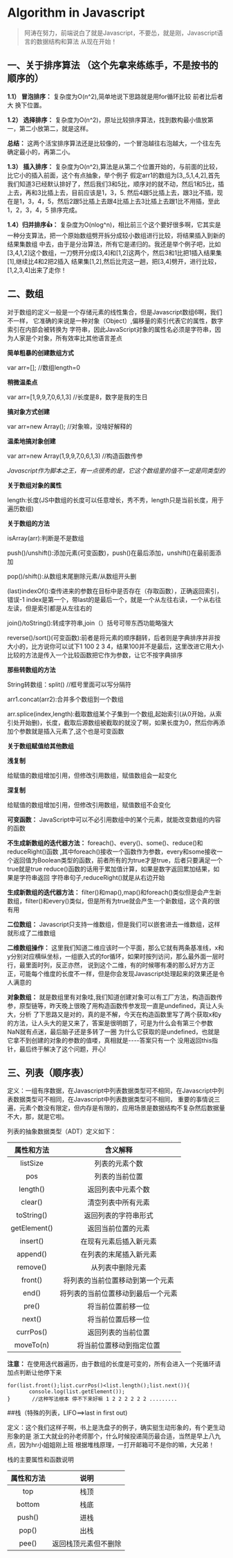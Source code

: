 # Algorithm in Javascript

>阿涛在努力，前端说白了就是Javascript，不要怂，就是刚，Javascript语言的数据结构和算法 从现在开始！

## 一、关于排序算法 （这个先拿来练练手，不是按书的顺序的）

  **1.1） 冒泡排序：** 复杂度为O(n^2),简单地说下思路就是用for循环比较 前者比后者大 换下位置。

  **1.2） 选择排序：** 复杂度为O(n^2)，原址比较排序算法，找到数构最小值放第一，第二小放第二，就是这样。

  **总结：** 这两个活宝排序算法还是比较像的，一个冒泡越往右泡越大，一个往左先确定最小的，再第二小。

  **1.3） 插入排序：** 复杂度为O(n^2),算法是从第二个位置开始的，与前面的比较，比它小的插入前面，这个有点抽象，举个例子
  假定arr1的数组为[3,,5,1,4,2],首先我们知道3已经默认排好了，然后我们3和5比，顺序对的就不动，然后1和5比，插上去，再和3比插上去，目前应该是1，3，5.
  然后4跟5比插上去，跟3比不插，现在是1，3，4，5，然后2跟5比插上去跟4比插上去3比插上去跟1比不用插，至此1，2，3，4，5 排序完成。

  **1.4）归并排序:thumbsup:：** 复杂度为O(nlog^n)，相比前三个这个要好很多啊，它其实是一种分支算法，把一个原始数组劈开拆分成较小数组进行比较，将结果插入到新的结果集数组
  中去，由于是分治算法，所有它是递归的。我还是举个例子吧，比如[3,4,1,2]这个数组，一刀劈开分成[3,4]和[1,2]这两个，然后3和1比把1插入结果集[1],继续比4和2把2插入
  结果集[1,2],然后比完这一趟，把[3,4]劈开，进行比较，[1,2,3,4]出来了走你！

## 二、数组
对于数组的定义一般是一个存储元素的线性集合，但是Javascript数组6啊，我们不一样，
它准确的来说是一种对象（Object）,偏移量的索引代表它的属性，数字索引在内部会被转换为
字符串，因此JavaScript对象的属性名必须是字符串，因为人家是个对象，所有效率比其他语言差点

**简单粗暴的创建数组方式**

var arr=[];     //数组length=0

**稍微温柔点**

var arr=[1,9,9,7,0,6,1,3]   //长度是8，数字是我的生日

**搞对象方式创建**

var arr=new Array();        //对象嘛，没啥好解释的

**温柔地搞对象创建**

var arr=new Array(1,9,9,7,0,6,1,3)      //构造函数传参

_Javascript作为脚本之王，有一点很秀的是，它这个数组里的值不一定是同类型的_

**关于数组对象的属性**

length:长度(JS中数组的长度可以任意增长，秀不秀，length只是当前长度，用于遍历数组)

**关于数组的方法**

isArray(arr):判断是不是数组

push()/unshift():添加元素(可变函数)，push()在最后添加，unshift()在最前面添加

pop()/shift():从数组末尾删除元素/从数组开头删

(last)indexOf():查传进来的参数在目标中是否存在（存取函数），正确返回索引，错误-1
index是第一个，带last的是最后一个，就是一个从左往右读，一个从右往左读，但是索引都是从左往右的

join()/toString():转成字符串,join（）括号可带东西功能略强大

reverse()/sort()(可变函数):前者是将元素的顺序翻转，后者则是字典排序并非按大小的，比方说你可以试下1 100 2 3 4，结果100并不是最后，这里改进它用大小比较的方法是传入一个比较函数把它作为参数，让它不按字典排序

**那些转数组的方法**

String转数组：split()       //框号里面可以写分隔符

arr1.concat(arr2):合并多个数组到一个数组

arr.splice(index,length):截取数组某个子集到一个数组,起始索引(从0开始，从索引处开始删)，长度，截取后源数组被截取的就没了啊，如果长度为0，然后你再添加个参数就是插入元素了,这个也是可变函数




**关于数组赋值给其他数组**

**浅复制**

给赋值的数组增加引用，但修改引用数组，赋值数组会一起变化

**深复制**

给赋值的数组增加引用，但修改引用数组，赋值数组不会变化

**可变函数：** JavaScript中可以不必引用数组中的某个元素，就能改变数组的内容的函数

**不生成新数组的迭代器方法：** foreach()、every()、some()、reduce()和reduceRight()函数 ,其中foreach()接收一个函数作为参数，every和some接收一个返回值为Boolean类型的函数，前者所有的为true才是true，后者只要满足一个true就是true
reduce()函数的话用于累加值计算，如果是数字返回累加结果，如果是字符串返回 字符串句子,reduceRight()就是从右边开始

**生成新数组的迭代器方法：** filter()和map(),map()和foreach()类似但是会产生新数组，filter()和every()类似，但是所有为true就会产生一个新数组，这个真的很有用

**二位数组：** Javascript只支持一维数组，但是我们可以嵌套进去一维数组，这样就形成了二维数组

**二维数组操作：** 这里我们知道二维应该时一个平面，那么它就有两条基准线，x和y分别对应横纵坐标，一组嵌入式的for循环，如果时按列访问，那么最外面一层时行，最里面时列，反正亦然，
说到这个二维，有的时候哪有凑的那么好方方正正，可能每个维度的长度不一样，但是你会发现Javascript处理起来的效果还是令人满意的

**对象数组：** 就是数组里有对象哇,我们知道创建对象可以有工厂方法，构造函数传参，原型链等，昨天晚上很晚了用构造函数传参发现一直是undefined，真让人头大，分析
了下思路又是对的，真的是不解，今天在构造函数里写了两个获取x和y的方法，让人头大的是又来了，答案是很明朗了，可是为什么会有第三个参数NaN就有点迷，最后脑子还是多转了一圈
为什么它获取的是undefined，也就是它拿不到创建的对象的参数的值喽，真相就是----答案只有一个 没用返回this指针，最后终于解决了这个问题，开心!

## 三、列表（顺序表）
定义：一组有序数据，在Javascript中列表数据类型可不相同，在Javascript中列表数据类型可不相同，在Javascript中列表数据类型可不相同，
重要的事情说三遍，元素个数没有限定，但内存是有限的，应用场景是数据结构不复杂然后数据量不大，那，就是它啦。

列表的抽象数据类型（ADT）定义如下：


| 属性和方法    | 含义解释                        |
| :----------: | :---------------------------: |
| listSize     | 列表的元素个数                  |
| pos          | 列表的当前位置                  |
| length()     | 返回列表中元素个数               |
| clear()      | 清空列表中所有元素               |
| toString()   | 返回列表的字符串形式             |
| getElement() | 返回当前位置的元素               |
| insert()     | 在现有元素后插入新元素            |
| append()     | 在列表的末尾插入新元素            |
| remove()     | 从列表中删除元素                 |
| front()      | 将列表的当前位置移动到第一个元素   |
| end()        | 将列表的当前位置移动到最后一个元素 |
| pre()        | 将当前位置前移一位               |
| next()       | 将当前位置后移一位               |
| currPos()    | 返回列表的当前位置               |
| moveTo(n)    | 将当前位置移动到指定位置          |


**注意：** 在使用迭代器遍历，由于数组的长度是可变的，所有会进入一个死循环请加点判断让他停下来

```$xslt
for(list.front();list.currPos()<list.length();list.next()){
       console.log(list.getElement());
}       //这种写法根本 停不下来好嘛 1 2 2 2 2 2 2 .........
```

##栈（特殊的列表，LIFO==>last in first out)

定义：这个我们这样子啊，书上是洗盘子的例子，确实挺生动形象的，有个更生动形象的是
浙工大就业的孙老师那个，什么时候投递简历最合适，当然是早上八九点，因为hr小姐姐刚上班
根据堆栈原理，一打开邮箱可不是你的嘛，大兄弟！

栈的主要属性和函数说明

| 属性和方法 |         说明          |
| :------: | :-------------------: |
| top      |  栈顶                 |
| bottom   | 栈底                  |
| push()   | 进栈                  |
| pop()    | 出栈                  |
| pee()    | 返回栈顶元素但不删除    |





